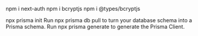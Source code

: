 
npm i next-auth
npm i bcryptjs 
npm i @types/bcryptjs

npx prisma init
Run npx prisma db pull to turn your database schema into a Prisma schema.
Run npx prisma generate to generate the Prisma Client.